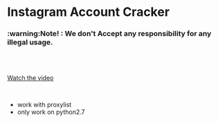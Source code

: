 # Instagram Account Cracker
<h3> :warning:Note! : We don't Accept any responsibility for any illegal usage.</h3><br>
<br>


[Watch the video](https://www.youtube.com/watch?v=Zrm4WlM5qjk&ab_channel=JJ)
<br>

<br>

- work with proxylist
- only work on python2.7
